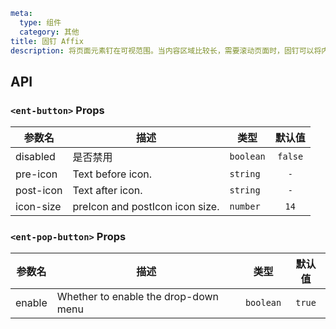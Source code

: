 ```yaml
meta:
  type: 组件
  category: 其他
title: 固钉 Affix
description: 将页面元素钉在可视范围。当内容区域比较长，需要滚动页面时，固钉可以将内容固定在屏幕上。常用于侧边菜单和按钮组合。
```


## API


### `<ent-button>` Props

|参数名|描述|类型|默认值|
|---|---|---|:---:|
|disabled|是否禁用|`boolean`|`false`|
|pre-icon|Text before icon.|`string`|`-`|
|post-icon|Text after icon.|`string`|`-`|
|icon-size|preIcon and postIcon icon size.|`number`|`14`|




### `<ent-pop-button>` Props

|参数名|描述|类型|默认值|
|---|---|---|:---:|
|enable|Whether to enable the drop-down menu|`boolean`|`true`|


